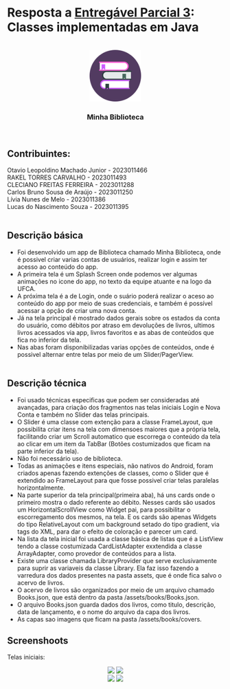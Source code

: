 # Resposta a [Entregável Parcial 3](https://ava.ufca.edu.br/mod/assign/view.php?id=9237): Classes implementadas em Java<BR/>

<!-- PROJECT LOGO -->
<br />
<div align="center">
  <a href="https://drive.google.com/drive/folders/16Zi184nW16NXDW3KQkFen8y63UBEVv2b">
    <img src="https://github.com/lucns-ufca/app-biblioteca/blob/master/app/src/main/res/drawable/app_icon.png" alt="Logo" width="120" height="120">
  </a>

  <h3 align="center">Minha Biblioteca</h3>
</div>
<BR/>

## Contribuintes:<BR/>
Otavio Leopoldino Machado Junior - 2023011466 <BR/>RAKEL TORRES CARVALHO - 2023011493<BR/>CLECIANO FREITAS FERREIRA - 2023011288<BR/>Carlos Bruno Sousa de Araújo - 2023011250<BR/>Lívia Nunes de Melo - 2023011386 <BR/>Lucas do Nascimento Souza - 2023011395<BR/><BR/>

## Descrição básica<br/>
* Foi desenvolvido um app de Biblioteca chamado Minha Biblioteca, onde é possivel criar varias contas de usuários, realizar login e assim ter acesso ao conteúdo do app.<br/>
* A primeira tela é um Splash Screen onde podemos ver algumas animações no icone do app, no texto da equipe atuante e na logo da UFCA.
* A próxima tela é a de Login, onde o suário poderá realizar o aceso ao conteúdo do app por meio de suas credenciais, e também é possível acessar a opção de criar uma nova conta.
* Já na tela principal é mostrado dados gerais sobre os estados da conta do usuário, como débitos por atraso em devoluções de livros, ultimos livros acessados via app, livros favoritos e as abas de conteúdos que fica no inferior da tela.
* Nas abas foram disponibilizadas varias opções de conteúdos, onde é possivel alternar entre telas por meio de um Slider/PagerView.
<br/><br/>

## Descrição técnica<br/>
* Foi usado técnicas especificas que podem ser consideradas até avançadas, para criação dos fragmentos nas telas iniciais Login e Nova Conta e também no Slider das telas principais.<br/> 
* O Slider é uma classe com extenção para a classe FrameLayout, que possibilita criar itens na tela com dimensoes maiores que a própria tela, facilitando criar um Scroll automatico que escorrega o conteúdo da tela ao clicar em um item da TabBar (Botões costumizados que ficam na parte inferior da tela).<br/>
* Não foi necessário uso de biblioteca.<br/>
* Todas as animações e itens especiais, não nativos do Android, foram criados apenas fazendo extenções de classes, como o Slider que é extendido ao FrameLayout para que fosse possivel criar telas paralelas horizontalmente.<br/>
* Na parte superior da tela principal(primeira aba), há uns cards onde o primeiro mostra o dado referente ao débito. Nesses cards são usados um HorizontalScrollView como Widget pai, para possibilitar o escorregamento dos mesmos, na tela. E os cards são apenas Widgets do tipo RelativeLayout com um background setado do tipo gradient, via tags do XML, para dar o efeito de coloração e parecer um card.<br/>
* Na lista da tela inicial foi usada a classe básica de listas que é a ListView tendo a classe costumizada CardListAdapter exxtendida a classe ArrayAdapter, como provedor de conteúdos para a lista.<br/>
* Existe uma classe chamada LibraryProvider que serve exclusivamente para suprir as variaveis da classe Library. Ela faz isso fazendo a varredura dos dados presentes na pasta assets, que é onde fica salvo o acervo de livros.
* O acervo de livros são organizados por meio de um arquivo chamado Books.json, que está dentro da pasta /assets/books/Books.json.
* O arquivo Books.json guarda dados dos livros, como titulo, descrição, data de lançamento, e o nome do arquivo da capa dos livros.
* As capas sao imagens que ficam na pasta /assets/books/covers.

## Screenshoots<br/>
Telas iniciais:<br/>

<div align="center">
  <img src="https://github.com/user-attachments/assets/0a729623-32c4-477c-814c-e90c583afee5">
  <img src="https://github.com/user-attachments/assets/d4ee1336-1a5f-458e-b88a-fd64fa4cd432">
  <br/>
  <img src="https://github.com/user-attachments/assets/5c804b93-22b2-453d-9e88-3ff7877a1b9d">
  <img src="https://github.com/user-attachments/assets/b1314f8b-b39a-4e3a-80b1-50c14feddb55">
</div>

